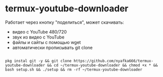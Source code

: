 # termux-youtube-downloader
Работает через кнопку "поделиться", может скачивать:
- видео с YouTube 480/720
- звук из видео с YouTube
- файлы и сайты с помощью wget
- автоматически прописывать git clone



<code>
pkg instal git -y && git clone https://github.com/nyafka666/termux-youtube-downloader && cd ~/termux-youtube-downloader && chmod +x * && bash setup.sh && ./setup && rm -rf ~/termux-youtube-downloader
</code>
